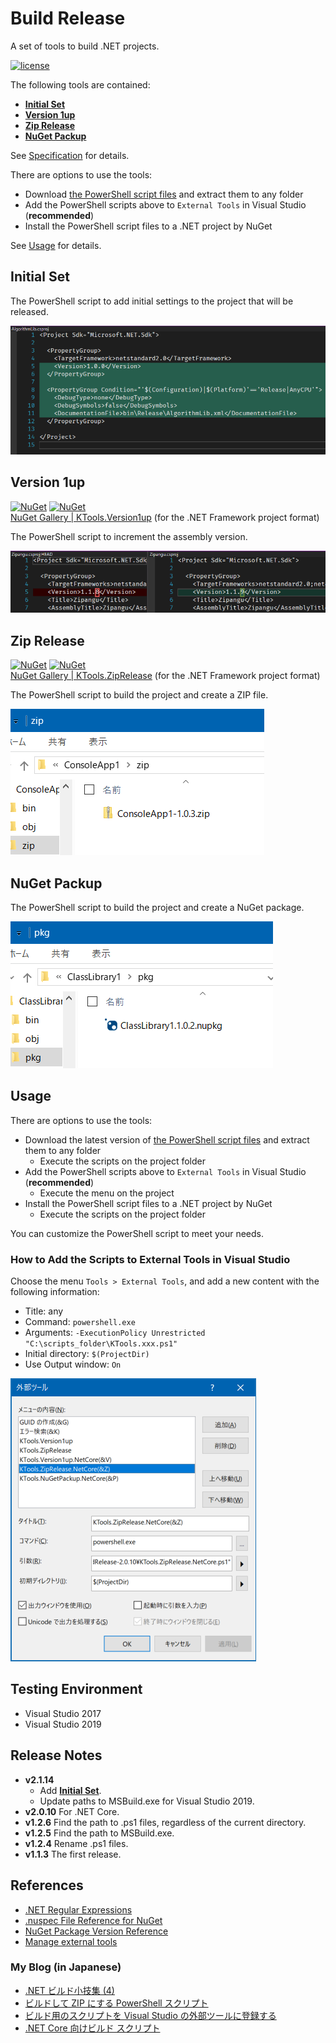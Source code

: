 # Build Release
A set of tools to build .NET projects.

[![license](https://img.shields.io/github/license/sakapon/Build-Release.svg)](https://github.com/sakapon/Build-Release/blob/master/LICENSE)

The following tools are contained:
- [**Initial Set**](#initial-set)
- [**Version 1up**](#version-1up)
- [**Zip Release**](#zip-release)
- [**NuGet Packup**](#nuget-packup)

See [Specification](docs/Specification.md) for details.

There are options to use the tools:
- Download [the PowerShell script files](https://github.com/sakapon/Build-Release/tree/master/Downloads) and extract them to any folder
- Add the PowerShell scripts above to `External Tools` in Visual Studio (**recommended**)
- Install the PowerShell script files to a .NET project by NuGet

See [Usage](#usage) for details.

## Initial Set
The PowerShell script to add initial settings to the project that will be released.

![](docs/images/InitialSet-Change.png)

## Version 1up
[![NuGet](https://img.shields.io/nuget/v/KTools.Version1up.svg)](https://www.nuget.org/packages/KTools.Version1up/)
[![NuGet](https://img.shields.io/nuget/dt/KTools.Version1up.svg)](https://www.nuget.org/packages/KTools.Version1up/)  
[NuGet Gallery | KTools.Version1up](https://www.nuget.org/packages/KTools.Version1up/) (for the .NET Framework project format)

The PowerShell script to increment the assembly version.

![](docs/images/Version1up-Change.png)

## Zip Release
[![NuGet](https://img.shields.io/nuget/v/KTools.ZipRelease.svg)](https://www.nuget.org/packages/KTools.ZipRelease/)
[![NuGet](https://img.shields.io/nuget/dt/KTools.ZipRelease.svg)](https://www.nuget.org/packages/KTools.ZipRelease/)  
[NuGet Gallery | KTools.ZipRelease](https://www.nuget.org/packages/KTools.ZipRelease/) (for the .NET Framework project format)

The PowerShell script to build the project and create a ZIP file.

![](docs/images/ZipRelease-Explorer.png)

## NuGet Packup
The PowerShell script to build the project and create a NuGet package.

![](docs/images/NuGetPackup-Explorer.png)

## Usage
There are options to use the tools:
- Download the latest version of [the PowerShell script files](https://github.com/sakapon/Build-Release/tree/master/Downloads) and extract them to any folder
  - Execute the scripts on the project folder
- Add the PowerShell scripts above to `External Tools` in Visual Studio (**recommended**)
  - Execute the menu on the project
- Install the PowerShell script files to a .NET project by NuGet
  - Execute the scripts on the project folder

You can customize the PowerShell script to meet your needs.

### How to Add the Scripts to External Tools in Visual Studio
Choose the menu `Tools > External Tools`, and add a new content with the following information:
- Title: any
- Command: `powershell.exe`
- Arguments: `-ExecutionPolicy Unrestricted "C:\scripts_folder\KTools.xxx.ps1"`
- Initial directory: `$(ProjectDir)`
- Use Output window: `On`

![ExternalTools](docs/images/ExternalTools.png)

## Testing Environment
- Visual Studio 2017
- Visual Studio 2019

## Release Notes
- **v2.1.14**
  - Add [**Initial Set**](#initial-set).
  - Update paths to MSBuild.exe for Visual Studio 2019.
- **v2.0.10** For .NET Core.
- **v1.2.6** Find the path to .ps1 files, regardless of the current directory.
- **v1.2.5** Find the path to MSBuild.exe.
- **v1.2.4** Rename .ps1 files.
- **v1.1.3** The first release.

## References
- [.NET Regular Expressions](https://msdn.microsoft.com/library/hs600312.aspx)
- [.nuspec File Reference for NuGet](https://docs.microsoft.com/en-us/nuget/schema/nuspec)
- [NuGet Package Version Reference](https://docs.microsoft.com/en-us/nuget/reference/package-versioning)
- [Manage external tools](https://docs.microsoft.com/en-us/visualstudio/ide/managing-external-tools)

### My Blog (in Japanese)
- [.NET ビルド小技集 (4)](https://sakapon.wordpress.com/2015/10/23/dotnet-build-4/)
- [ビルドして ZIP にする PowerShell スクリプト](https://sakapon.wordpress.com/2018/02/06/zip-release/)
- [ビルド用のスクリプトを Visual Studio の外部ツールに登録する](https://sakapon.wordpress.com/2018/08/20/external-tools-build/)
- [.NET Core 向けビルド スクリプト](https://sakapon.wordpress.com/2018/09/01/build-release-netcore/)
